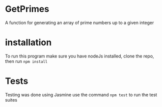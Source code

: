 # GetPrimes
A function for generating an array of prime numbers up to a given integer
# installation
To run this program make sure you have nodeJs installed, clone the repo, then run `npm install`
# Tests
Testing was done using Jasmine use the command `npm test` to run the test suites
